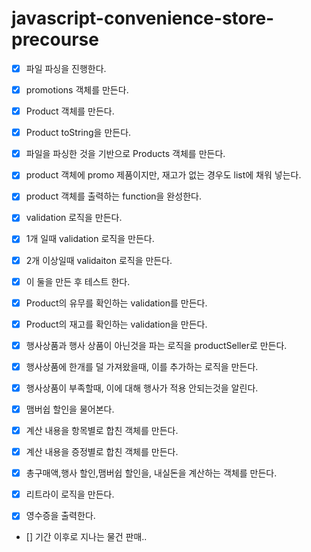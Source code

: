 # javascript-convenience-store-precourse

- [x] 파일 파싱을 진행한다.
- [x] promotions 객체를 만든다.

- [x] Product 객체를 만든다.
- [x] Product toString을 만든다.

- [x] 파일을 파싱한 것을 기반으로 Products 객체를 만든다.
- [x] product 객체에 promo 제품이지만, 재고가 없는 경우도 list에 채워 넣는다.
- [x] product 객체를 출력하는 function을 완성한다.

- [x] validation 로직을 만든다.
- [x] 1개 일때 validation 로직을 만든다.
- [x] 2개 이상일때 validaiton 로직을 만든다.
- [x] 이 둘을 만든 후 테스트 한다.
- [x] Product의 유무를 확인하는 validation를 만든다.
- [x] Product의 재고를 확인하는 validation을 만든다.

- [x] 행사상품과 행사 상품이 아닌것을 파는 로직을 productSeller로 만든다.
- [x] 행사상품에 한개를 덜 가져왔을때, 이를 추가하는 로직을 만든다.
- [x] 행사상품이 부족할때, 이에 대해 행사가 적용 안되는것을 알린다.

- [x] 맴버쉽 할인을 물어본다.
- [x] 계산 내용을 항목별로 합친 객체를 만든다.
- [x] 계산 내용을 증정별로 합친 객체를 만든다.
- [x] 총구매액,행사 할인,맴버쉽 할인을, 내실돈을 계산하는 객체를 만든다.

- [x] 리트라이 로직을 만든다.

- [x] 영수증을 출력한다.
- [] 기간 이후로 지나는 물건 판매..

